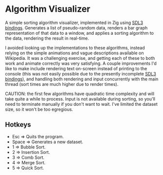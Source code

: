 # Algorithm Visualizer

A simple sorting algorithm visualizer, implemented in Zig using [SDL3 bindings](https://github.com/Gota7/zig-sdl3). Generates a list of pseudo-random data, renders a bar graph representation of that data to a window, and applies a sorting algorithm to the data, rendering the result in real-time.


I avoided looking up the implementations to these algorithms, instead relying on the simple animations and vague descriptions available on Wikipedia. It was a challenging exercise, and getting each of these to both work and animate correctly was very satisfying. A couple improvements I'd like to make include rendering text on-screen instead of printing to the console (this was not easily possible due to the presently incomplete [SDL3 bindings](https://github.com/Gota7/zig-sdl3)), and handling both rendering and input concurrently with the main thread (sort times are much higher due to render times).

CAUTION: the first few algorithms have quadratic time complexity and will take quite a while to process. Input is not available during sorting, so you'll need to terminate manually if you don't want to wait. I've limited the dataset size, so it won't be too egregious.

## Hotkeys

- Esc => Quits the program.
- Space => Generates a new dataset.
- 1 => Bubble Sort.
- 2 => Insertion Sort.
- 3 => Comb Sort.
- 4 => Merge Sort.
- 5 => Quick Sort.
